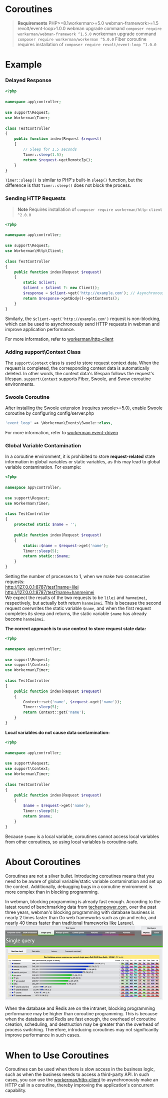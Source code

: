 # Coroutines

> **Requirements**
> PHP>=8.1workerman>=5.0 webman-framework>=1.5 revolt/event-loop>1.0.0
> webman upgrade command `composer require workerman/webman-framework ^1.5.0`
> workerman upgrade command `composer require workerman/workerman ^5.0.0`
> Fiber coroutine requires installation of `composer require revolt/event-loop ^1.0.0`

# Example
### Delayed Response

```php
<?php

namespace app\controller;

use support\Request;
use Workerman\Timer;

class TestController
{
    public function index(Request $request)
    {
        // Sleep for 1.5 seconds
        Timer::sleep(1.5);
        return $request->getRemoteIp();
    }
}
```
`Timer::sleep()` is similar to PHP's built-in `sleep()` function, but the difference is that `Timer::sleep()` does not block the process.


### Sending HTTP Requests

> **Note**
> Requires installation of `composer require workerman/http-client ^2.0.0`

```php
<?php

namespace app\controller;

use support\Request;
use Workerman\Http\Client;

class TestController
{
    public function index(Request $request)
    {
        static $client;
        $client = $client ?: new Client();
        $response = $client->get('http://example.com'); // Asynchronously send a synchronous request
        return $response->getBody()->getContents();
    }
}
```
Similarly, the `$client->get('http://example.com')` request is non-blocking, which can be used to asynchronously send HTTP requests in webman and improve application performance.

For more information, refer to [workerman/http-client](https://www.workerman.net/doc/workerman/components/workerman-http-client.html)

### Adding support\Context Class

The `support\Context` class is used to store request context data. When the request is completed, the corresponding context data is automatically deleted. In other words, the context data's lifespan follows the request's lifespan. `support\Context` supports Fiber, Swoole, and Swow coroutine environments.

### Swoole Coroutine
After installing the Swoole extension (requires swoole>=5.0), enable Swoole coroutine by configuring config/server.php
```php
'event_loop' => \Workerman\Events\Swoole::class,
```

For more information, refer to [workerman event-driven](https://www.workerman.net/doc/workerman/appendices/event.html)

### Global Variable Contamination

In a coroutine environment, it is prohibited to store **request-related** state information in global variables or static variables, as this may lead to global variable contamination. For example:

```php
<?php

namespace app\controller;

use support\Request;
use Workerman\Timer;

class TestController
{
    protected static $name = '';

    public function index(Request $request)
    {
        static::$name = $request->get('name');
        Timer::sleep(5);
        return static::$name;
    }
}
```

Setting the number of processes to 1, when we make two consecutive requests:  
http://127.0.0.1:8787/test?name=lilei  
http://127.0.0.1:8787/test?name=hanmeimei  
We expect the results of the two requests to be `lilei` and `hanmeimei`, respectively, but actually both return `hanmeimei`.
This is because the second request overwrites the static variable `$name`, and when the first request completes its sleep and returns, the static variable `$name` has already become `hanmeimei`.

**The correct approach is to use context to store request state data:**
```php
<?php

namespace app\controller;

use support\Request;
use support\Context;
use Workerman\Timer;

class TestController
{
    public function index(Request $request)
    {
        Context::set('name', $request->get('name'));
        Timer::sleep(5);
        return Context::get('name');
    }
}
```

**Local variables do not cause data contamination:**
```php
<?php

namespace app\controller;

use support\Request;
use support\Context;
use Workerman\Timer;

class TestController
{
    public function index(Request $request)
    {
        $name = $request->get('name');
        Timer::sleep(5);
        return $name;
    }
}
```
Because `$name` is a local variable, coroutines cannot access local variables from other coroutines, so using local variables is coroutine-safe.

# About Coroutines
Coroutines are not a silver bullet. Introducing coroutines means that you need to be aware of global variable/static variable contamination and set up the context. Additionally, debugging bugs in a coroutine environment is more complex than in blocking programming.

In webman, blocking programming is already fast enough. According to the latest round of benchmarking data from [techempower.com](https://www.techempower.com/benchmarks/#section=data-r21&l=zijnjz-6bj&test=db&f=1ekg-cbcw-2t4w-27wr68-pc0-iv9slc-0-1ekgw-39g-kxs00-o0zk-4fu13d-2x8do8-2), over the past three years, webman's blocking programming with database business is nearly 2 times faster than Go web frameworks such as gin and echo, and nearly 40 times faster than traditional frameworks like Laravel.
![](../../assets/img/benchemarks-go-sw.png?)

When the database and Redis are on the intranet, blocking programming performance may be higher than coroutine programming. This is because when the database and Redis are fast enough, the overhead of coroutine creation, scheduling, and destruction may be greater than the overhead of process switching. Therefore, introducing coroutines may not significantly improve performance in such cases.

# When to Use Coroutines
Coroutines can be used when there is slow access in the business logic, such as when the business needs to access a third-party API. In such cases, you can use the [workerman/http-client](https://www.workerman.net/doc/workerman/components/workerman-http-client.html) to asynchronously make an HTTP call in a coroutine, thereby improving the application's concurrent capability.
